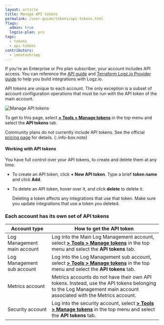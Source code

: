 ```yaml
---
layout: article
title: Manage API tokens
permalink: /user-guide/tokens/api-tokens.html
flags:
  admin: true
  logzio-plan: pro
tags:
  - tokens
  - api-tokens
contributors:
  - imnotashrimp
---
```


If you're an Enterprise or Pro plan subscriber,
your account includes API access. You can reference the [API guide](/api/) and [Terraform Logz.io Provider guide](/integrations/terraform/) to help you build integrations with Logz.io.

API tokens are unique to each account. The only exception is a subset of account configuration operations that must be run with the API token of the main account.


![Manage API tokens](https://dytvr9ot2sszz.cloudfront.net/logz-docs/tokens/api-tokens.png)

To get to this page,
select [**<i class="li li-gear"></i> > Tools > Manage tokens**](https://app.logz.io/#/dashboard/settings/manage-tokens/api) in the top menu and select the **API tokens** tab.

Community plans do not currently include API tokens. See the official [pricing page](https://logz.io/pricing/) for details.
{:.info-box.note}


#### Working with API tokens

You have full control over your API tokens, to create and delete them at any time.

* To create an API token, click **+ New API token**. Type a brief **token name** and click **Add**.
* To delete an API token, hover over it, and click **delete** <i class="li li-trash"></i> to delete it.

  Deleting a token affects any integrations that use that token. Make sure you update integrations that use a token you deleted.

### Each account has its own set of API tokens

| Account type | How to get the API token |
|---|---|
| Log Management main account | Log into the Main Log Management account, select [**<i class="li li-gear"></i> > Tools > Manage tokens**](https://app.logz.io/#/dashboard/settings/manage-tokens/api) in the top menu and select the **API tokens** tab. |
| Log Management sub account | Log into the Log Management sub account, select [**<i class="li li-gear"></i> > Tools > Manage tokens**](https://app.logz.io/#/dashboard/settings/manage-tokens/api) in the top menu and select the **API tokens** tab. |
| Metrics account | Metrics accounts do not have their own API tokens. Instead, use the API tokens belonging to the Log Management main account associated with the Metrics account.|
| Security account | Log into the security account, select [**<i class="li li-gear"></i> > Tools > Manage tokens**](https://app.logz.io/#/dashboard/settings/manage-tokens/api) in the top menu and select the **API tokens** tab. |
